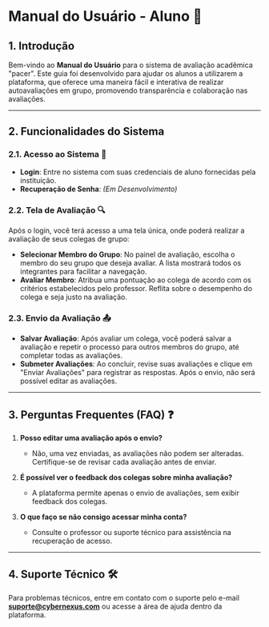 # Manual do Usuário - Aluno 📘

## 1. Introdução
Bem-vindo ao **Manual do Usuário** para o sistema de avaliação acadêmica "pacer". Este guia foi desenvolvido para ajudar os alunos a utilizarem a plataforma, que oferece uma maneira fácil e interativa de realizar autoavaliações em grupo, promovendo transparência e colaboração nas avaliações.

---

## 2. Funcionalidades do Sistema

### 2.1. Acesso ao Sistema 🔑
- **Login**: Entre no sistema com suas credenciais de aluno fornecidas pela instituição.
- **Recuperação de Senha**: *(Em Desenvolvimento)*

### 2.2. Tela de Avaliação 🔍
Após o login, você terá acesso a uma tela única, onde poderá realizar a avaliação de seus colegas de grupo:

- **Selecionar Membro do Grupo**: No painel de avaliação, escolha o membro do seu grupo que deseja avaliar. A lista mostrará todos os integrantes para facilitar a navegação.
- **Avaliar Membro**: Atribua uma pontuação ao colega de acordo com os critérios estabelecidos pelo professor. Reflita sobre o desempenho do colega e seja justo na avaliação.

### 2.3. Envio da Avaliação 📤
- **Salvar Avaliação**: Após avaliar um colega, você poderá salvar a avaliação e repetir o processo para outros membros do grupo, até completar todas as avaliações.
- **Submeter Avaliações**: Ao concluir, revise suas avaliações e clique em "Enviar Avaliações" para registrar as respostas. Após o envio, não será possível editar as avaliações.

---

## 3. Perguntas Frequentes (FAQ) ❓

1. **Posso editar uma avaliação após o envio?**
    - Não, uma vez enviadas, as avaliações não podem ser alteradas. Certifique-se de revisar cada avaliação antes de enviar.

2. **É possível ver o feedback dos colegas sobre minha avaliação?**
    - A plataforma permite apenas o envio de avaliações, sem exibir feedback dos colegas.

3. **O que faço se não consigo acessar minha conta?**
    - Consulte o professor ou suporte técnico para assistência na recuperação de acesso.

---

## 4. Suporte Técnico 🛠️
Para problemas técnicos, entre em contato com o suporte pelo e-mail **suporte@cybernexus.com** ou acesse a área de ajuda dentro da plataforma.

